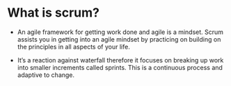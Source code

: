 # What is scrum?

- An agile framework for getting work done and agile is a mindset. Scrum assists you in getting into an agile   mindset by practicing on building on the principles in all aspects of your life.

- It’s a reaction against waterfall therefore it focuses on breaking up work into smaller increments called sprints. This is a continuous process and adaptive to change.





<!-- ## Welcome to GitHub Pages

You can use the [editor on GitHub](https://github.com/Ewutarek/my-website-about-scrum/edit/master/README.md) to maintain and preview the content for your website in Markdown files.

Whenever you commit to this repository, GitHub Pages will run [Jekyll](https://jekyllrb.com/) to rebuild the pages in your site, from the content in your Markdown files.

### Markdown

Markdown is a lightweight and easy-to-use syntax for styling your writing. It includes conventions for

```markdown
Syntax highlighted code block

# Header 1
## Header 2
### Header 3

- Bulleted
- List

1. Numbered
2. List

**Bold** and _Italic_ and `Code` text

[Link](url) and ![Image](src)
```

For more details see [GitHub Flavored Markdown](https://guides.github.com/features/mastering-markdown/).

### Jekyll Themes

Your Pages site will use the layout and styles from the Jekyll theme you have selected in your [repository settings](https://github.com/Ewutarek/my-website-about-scrum/settings). The name of this theme is saved in the Jekyll `_config.yml` configuration file.

### Support or Contact

Having trouble with Pages? Check out our [documentation](https://help.github.com/categories/github-pages-basics/) or [contact support](https://github.com/contact) and we’ll help you sort it out. -->
